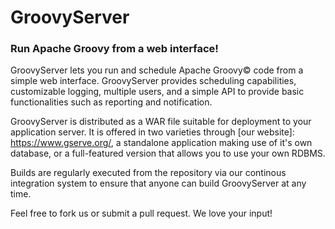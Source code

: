 # GroovyServer
### Run Apache Groovy from a web interface!

GroovyServer lets you run and schedule Apache Groovy&copy; code from a simple web interface. GroovyServer provides scheduling capabilities, customizable logging, multiple users, and a simple API to provide basic functionalities such as reporting and notification.

GroovyServer is distributed as a WAR file suitable for deployment to your application server. It is offered in two varieties through [our website]: https://www.gserve.org/, a standalone application making use of it's own database, or a full-featured version that allows you to use your own RDBMS.

Builds are regularly executed from the repository via our continous integration system to ensure that anyone can build GroovyServer at any time. 

Feel free to fork us or submit a pull request. We love your input!
